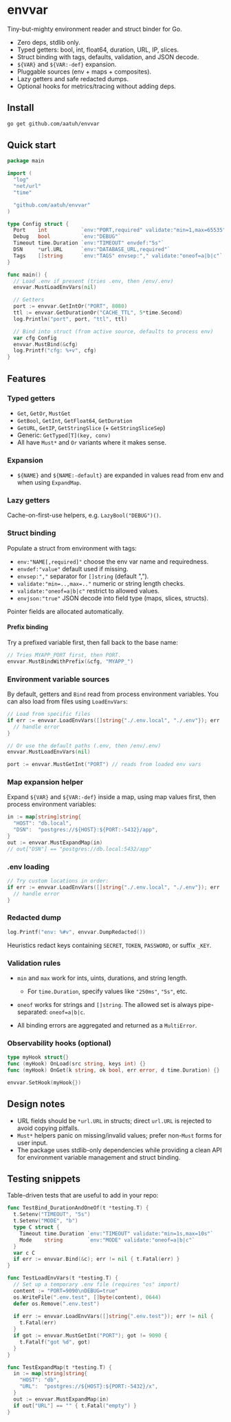 # envvar

Tiny-but-mighty environment reader and struct binder for Go.

* Zero deps, stdlib only.
* Typed getters: bool, int, float64, duration, URL, IP, slices.
* Struct binding with tags, defaults, validation, and JSON decode.
* `${VAR}` and `${VAR:-def}` expansion.
* Pluggable sources (env + maps + composites).
* Lazy getters and safe redacted dumps.
* Optional hooks for metrics/tracing without adding deps.

## Install

```bash
go get github.com/aatuh/envvar
```

## Quick start

```go
package main

import (
  "log"
  "net/url"
  "time"

  "github.com/aatuh/envvar"
)

type Config struct {
  Port    int           `env:"PORT,required" validate:"min=1,max=65535"`
  Debug   bool          `env:"DEBUG"`
  Timeout time.Duration `env:"TIMEOUT" envdef:"5s"`
  DSN     *url.URL      `env:"DATABASE_URL,required"`
  Tags    []string      `env:"TAGS" envsep:"," validate:"oneof=a|b|c"`
}

func main() {
  // Load .env if present (tries .env, then /env/.env)
  envvar.MustLoadEnvVars(nil)

  // Getters
  port := envvar.GetIntOr("PORT", 8080)
  ttl := envvar.GetDurationOr("CACHE_TTL", 5*time.Second)
  log.Println("port", port, "ttl", ttl)

  // Bind into struct (from active source, defaults to process env)
  var cfg Config
  envvar.MustBind(&cfg)
  log.Printf("cfg: %+v", cfg)
}
```

## Features

### Typed getters

* `Get`, `GetOr`, `MustGet`
* `GetBool`, `GetInt`, `GetFloat64`, `GetDuration`
* `GetURL`, `GetIP`, `GetStringSlice` (+ `GetStringSliceSep`)
* Generic: `GetTyped[T](key, conv)`
* All have `Must*` and `Or` variants where it makes sense.

### Expansion

* `${NAME}` and `${NAME:-default}` are expanded in values read from
  env and when using `ExpandMap`.

### Lazy getters

Cache-on-first-use helpers, e.g. `LazyBool("DEBUG")()`.

### Struct binding

Populate a struct from environment with tags:

* `env:"NAME[,required]"` choose the env var name and requiredness.
* `envdef:"value"` default used if missing.
* `envsep:","` separator for `[]string` (default ",").
* `validate:"min=..,max=.."` numeric or string length checks.
* `validate:"oneof=a|b|c"` restrict to allowed values.
* `envjson:"true"` JSON decode into field type (maps, slices, structs).

Pointer fields are allocated automatically.

#### Prefix binding

Try a prefixed variable first, then fall back to the base name:

```go
// Tries MYAPP_PORT first, then PORT.
envvar.MustBindWithPrefix(&cfg, "MYAPP_")
```

### Environment variable sources

By default, getters and `Bind` read from process environment variables.
You can also load from files using `LoadEnvVars`:

```go
// Load from specific files
if err := envvar.LoadEnvVars([]string{"./.env.local", "./.env"}); err != nil {
  // handle error
}

// Or use the default paths (.env, then /env/.env)
envvar.MustLoadEnvVars(nil)

port := envvar.MustGetInt("PORT") // reads from loaded env vars
```

### Map expansion helper

Expand `${VAR}` and `${VAR:-def}` inside a map, using map values first,
then process environment variables:

```go
in := map[string]string{
  "HOST": "db.local",
  "DSN":  "postgres://${HOST}:${PORT:-5432}/app",
}
out := envvar.MustExpandMap(in)
// out["DSN"] == "postgres://db.local:5432/app"
```

### .env loading

```go
// Try custom locations in order:
if err := envvar.LoadEnvVars([]string{"./.env.local", "./.env"}); err != nil {
  // handle error
}
```

### Redacted dump

```go
log.Printf("env: %#v", envvar.DumpRedacted())
```

Heuristics redact keys containing `SECRET`, `TOKEN`, `PASSWORD`, or
suffix `_KEY`.

### Validation rules

* `min` and `max` work for ints, uints, durations, and string length.

  * For `time.Duration`, specify values like `"250ms"`, `"5s"`, etc.
* `oneof` works for strings and `[]string`. The allowed set is always
  pipe-separated: `oneof=a|b|c`.
* All binding errors are aggregated and returned as a `MultiError`.

### Observability hooks (optional)

```go
type myHook struct{}
func (myHook) OnLoad(src string, keys int) {}
func (myHook) OnGet(k string, ok bool, err error, d time.Duration) {}

envvar.SetHook(myHook{})
```

## Design notes

* URL fields should be `*url.URL` in structs; direct `url.URL` is
  rejected to avoid copying pitfalls.
* `Must*` helpers panic on missing/invalid values; prefer non-`Must`
  forms for user input.
* The package uses stdlib-only dependencies while providing a clean API
  for environment variable management and struct binding.

## Testing snippets

Table-driven tests that are useful to add in your repo:

```go
func TestBind_DurationAndOneOf(t *testing.T) {
  t.Setenv("TIMEOUT", "5s")
  t.Setenv("MODE", "b")
  type C struct {
    Timeout time.Duration `env:"TIMEOUT" validate:"min=1s,max=10s"`
    Mode    string        `env:"MODE" validate:"oneof=a|b|c"`
  }
  var c C
  if err := envvar.Bind(&c); err != nil { t.Fatal(err) }
}

func TestLoadEnvVars(t *testing.T) {
  // Set up a temporary .env file (requires "os" import)
  content := "PORT=9090\nDEBUG=true"
  os.WriteFile(".env.test", []byte(content), 0644)
  defer os.Remove(".env.test")
  
  if err := envvar.LoadEnvVars([]string{".env.test"}); err != nil {
    t.Fatal(err)
  }
  if got := envvar.MustGetInt("PORT"); got != 9090 {
    t.Fatalf("got %d", got)
  }
}

func TestExpandMap(t *testing.T) {
  in := map[string]string{
    "HOST": "db",
    "URL":  "postgres://${HOST}:${PORT:-5432}/x",
  }
  out := envvar.MustExpandMap(in)
  if out["URL"] == "" { t.Fatal("empty") }
}
```
